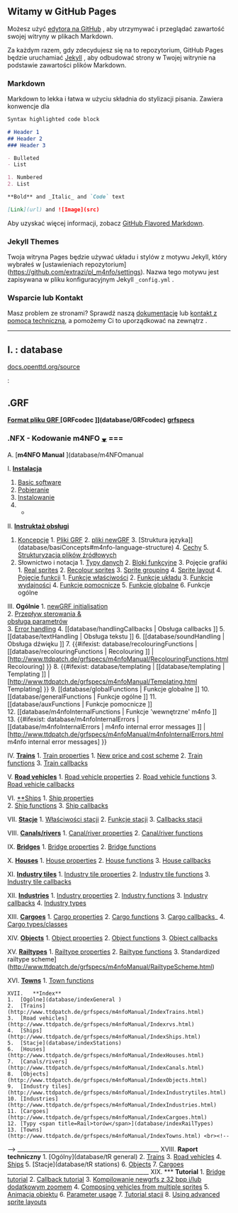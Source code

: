 ## Witamy w GitHub Pages

Możesz użyć [edytora na GitHub](https://github.com/extrazi/pl_m4nfo/edit/gh-pages/index.md) , aby utrzymywać i przeglądać zawartość swojej witryny w plikach Markdown.

Za każdym razem, gdy zdecydujesz się na to repozytorium, GitHub Pages będzie uruchamiać [Jekyll](https://jekyllrb.com/) , aby odbudować strony w Twojej witrynie na podstawie zawartości plików Markdown.

### Markdown

Markdown to lekka i łatwa w użyciu składnia do stylizacji pisania. Zawiera konwencje dla

```markdown
Syntax highlighted code block

# Header 1
## Header 2
### Header 3

- Bulleted
- List

1. Numbered
2. List

**Bold** and _Italic_ and `Code` text

[Link](url) and ![Image](src)
```

Aby uzyskać więcej informacji, zobacz [GitHub Flavored Markdown](https://guides.github.com/features/mastering-markdown/).

### Jekyll Themes

Twoja witryna Pages będzie używać układu i stylów z motywu Jekyll, który wybrałeś w [ustawieniach repozytorium] (https://github.com/extrazi/pl_m4nfo/settings). Nazwa tego motywu jest zapisywana w pliku konfiguracyjnym Jekyll `_config.yml` .

### Wsparcie lub Kontakt

Masz problem ze stronami? Sprawdź naszą [dokumentację](https://docs.github.com/categories/github-pages-basics/) lub [kontakt z pomocą techniczną](https://github.com/contact), a pomożemy Ci to uporządkować na zewnątrz .

---
I. : database
--- 

[docs.openttd.org/source](http://docs.openttd.org/source/index.html)

: 

## .GRF 
**[Format pliku GRF ](database/formatGRF)**
**[GRFcodec ]](database/GRFcodec)**
**[grfspecs](http://www.ttdpatch.de/grfspecs/ )**
### .NFX - Kodowanie m4NFO <span title="przewinięcie na spód strony">[<small><sub>▼</sub></small>](index#spod)</span> ===
A.		[**m4NFO Manual** ](database/m4NFOmanual 
<!-- . . . . . . . . . . . . . . . . . . . . . . . . . . . . . . . . . . -->
 I.		[**Instalacja**](database/installation)
   1.	[Basic software](database/basic)
   2.	[Pobieranie](database/download)
   3.	[Instalowanie](database/instal) 
   4.	-
<!-- . . . . . . . . . . . . . . . . . instruktaż . . . . . . . . . . . . . . . . . -->
 II.	[**Instruktaż obsługi**](database/instrukcja)
   1.	[Koncepcje](database/basiConcepts ) 
	1.	[Pliki GRF](database/basiConcepts#grf-files) 
	2.	[pliki newGRF](database/basiConcepts#newgrf-files)
	3.	[Struktura języka]](database/basiConcepts#m4nfo-language-structure) 
	4.	[Cechy](database/basiConcepts#features) 
	5.	[Strukturyzacja plików źródłowych](database/basiConcepts#structuring) 
  2.	Słownictwo i notacja
	1.	[Typy danych](database/dataTypes) 
	2.	[Bloki funkcyjne](database/functionBlocks) 
	3.	Pojęcie grafiki
	 1.	[Real sprites](database/realSprites) 
	 2.	[Recolour sprites](http://www.ttdpatch.de/grfspecs/m4nfoManual/RecolourSprites.html) 
	 3.	[Sprite grouping](http://www.ttdpatch.de/grfspecs/m4nfoManual/SpriteGrouping.html)
	 4.	[Sprite layout](http://www.ttdpatch.de/grfspecs/m4nfoManual/SpriteLayout.html) 
	4.	[Pojęcie funkcji](database/conceptFunctions) 
	 1.	[Funkcje właściwości](database/conceptFunctions#propertyfunctions) 
	 2.	[Funkcje układu](database/conceptFunctions#layoutfunctions) 
	 3.	[Funkcje wydajności](database/conceptFunctions#performancefunctions) 
	 4.	[Funkcje pomocnicze](database/conceptFunctions#auxiliaryfunctions) 
	 5.	[Funkcje globalne](database/conceptFunctions#globalfunctions) 
	 6.	Funkcje ogólne
<!-- . . . . . . . . . . . . . . . . . Ogólne  . . . . . . . . . . . . . . . . . -->
 III.	**Ogólnie** 
	1.	[newGRF initialisation](database/initialisation)  
	2.	[<span title="Flow of control">Przepływ sterowania</span> & <br /> obsługa parametrów](database/flowOfControl)  
	3.	[Error handling](http://www.ttdpatch.de/grfspecs/m4nfoManual/ErrorHandling.html) 
	4.	[[database/handlingCallbacks | Obsługa callbacks ]] 
	5.	[[database/textHandling | Obsługa tekstu ]] 
	6.	[[database/soundHandling | Obsługa dźwięku ]] 
	7.	{{#ifexist: database/recolouringFunctions | [[database/recolouringFunctions | Recolouring ]] | [http://www.ttdpatch.de/grfspecs/m4nfoManual/RecolouringFunctions.html Recolouring]  }}
	8.	{{#ifexist: database/templating | [[database/templating | Templating ]] | [http://www.ttdpatch.de/grfspecs/m4nfoManual/Templating.html Templating] }}
	9.	[[database/globalFunctions | Funkcje globalne ]] 
	10.	[[database/generalFunctions | Funkcje ogólne ]] 
	11.	[[database/auxFunctions | Funkcje pomocnicze ]]  
	12.	[[database/m4nfoInternalFunctions | Funkcje <span title=internal >'wewnętrzne'</span> m4nfo ]]  
	13.	{{#ifexist: database/m4nfoInternalErrors | [[database/m4nfoInternalErrors | m4nfo internal error messages ]] | [http://www.ttdpatch.de/grfspecs/m4nfoManual/m4nfoInternalErrors.html m4nfo internal error messages] }} 
<!-- . . . . . . . . . . . . . . . . . . Koleje . . . . . . . . . . . . . . . . -->
 IV.	[**Trains**](http://www.ttdpatch.de/grfspecs/m4nfoManual/Trains.html) 
	1.	[Train properties](http://www.ttdpatch.de/grfspecs/m4nfoManual/TrainProperties.html) 
	 1.	[New price and cost scheme](http://www.ttdpatch.de/grfspecs/m4nfoManual/PriceCost.html) 
	 2.	[Train functions](http://www.ttdpatch.de/grfspecs/m4nfoManual/TrainFunctions.html) 
	 3.	[Train callbacks](http://www.ttdpatch.de/grfspecs/m4nfoManual/TrainCallbacks.html)  
<!-- . . . . . . . . . . . . . . . . . . Pojazdy drogowe . . . . . . . . . . . . . . . . -->
 V.		[**Road vehicles**](http://www.ttdpatch.de/grfspecs/m4nfoManual/rvs.html) 
	1.	[Road vehicle properties](http://www.ttdpatch.de/grfspecs/m4nfoManual/rvsProperties.html) 
	2.	[Road vehicle functions](http://www.ttdpatch.de/grfspecs/m4nfoManual/rvsFunctions.html) 
	3.	[Road vehicle callbacks](http://www.ttdpatch.de/grfspecs/m4nfoManual/rvsCallbacks.html) 
<!-- . . . . . . . . . . . . . . . . . . Statki  . . . . . . . . . . . . . . . . -->
 VI.   [**Ships](http://www.ttdpatch.de/grfspecs/m4nfoManual/Ships.html) 
	1.	[Ship properties](http://www.ttdpatch.de/grfspecs/m4nfoManual/ShipProperties.html)  
	2.	[Ship functions](http://www.ttdpatch.de/grfspecs/m4nfoManual/ShipFunctions.html) 
	3.	[Ship callbacks](http://www.ttdpatch.de/grfspecs/m4nfoManual/ShipCallbacks.html) 
<!-- . . . . . . . . . . . . . . . . . . Stacje  . . . . . . . . . . . . . . . . -->
 VII. 	[**Stacje**](database/stations) 
	1.	[Właściwości stacji](database/stationProperties) 
	2.	[Funkcje stacji](database/stationFunctions)
	3.	[Callbacks stacji](database/stationCallbacks)  
<!-- . . . . . . . . . . . . . . . . . Kanały . . . . . . . . . . . . . . . . . -->
 VIII.	[**Canals/rivers**](http://www.ttdpatch.de/grfspecs/m4nfoManual/Canals.html)
	 1.	[Canal/river properties](http://www.ttdpatch.de/grfspecs/m4nfoManual/CanalProperties.html) 
	 2.	[Canal/river functions](http://www.ttdpatch.de/grfspecs/m4nfoManual/CanalFunctions.html)  
<!-- . . . . . . . . . . . . . . . . . Mosty . . . . . . . . . . . . . . . . . -->
 IX.	[**Bridges**](http://www.ttdpatch.de/grfspecs/m4nfoManual/Bridges.html) 
	1.	[Bridge properties](http://www.ttdpatch.de/grfspecs/m4nfoManual/BridgeProperties.html) 
	2.	[Bridge functions](http://www.ttdpatch.de/grfspecs/m4nfoManual/BridgeFunctions.html)  
<!-- . . . . . . . . . . . . . . . . . Domy . . . . . . . . . . . . . . . . . -->
 X.		[**Houses**](http://www.ttdpatch.de/grfspecs/m4nfoManual/Houses.html) 
	1.	[House properties](http://www.ttdpatch.de/grfspecs/m4nfoManual/HouseProperties.html) 
	2.	[House functions](http://www.ttdpatch.de/grfspecs/m4nfoManual/HouseFunctions.html) 
	3.	[House callbacks](http://www.ttdpatch.de/grfspecs/m4nfoManual/HouseCallbacks.html)  
<!-- . . . . . . . . . . . . . . . . . . kafle btanży . . . . . . . . . . . . . . . . -->
 XI.	[**Industry tiles**](http://www.ttdpatch.de/grfspecs/m4nfoManual/Industrytiles.html) 
	1.	[Industry tile properties](http://www.ttdpatch.de/grfspecs/m4nfoManual/IndustrytileProperties.html) 
	2.	[Industry tile functions](http://www.ttdpatch.de/grfspecs/m4nfoManual/IndustrytileFunctions.html) 
	3.	[Industry tile callbacks](http://www.ttdpatch.de/grfspecs/m4nfoManual/IndustrytileCallbacks.html) 
<!-- . . . . . . . . . . . . . . . . . branże . . . . . . . . . . . . . . . . . -->
 XII.	[**Industries**](http://www.ttdpatch.de/grfspecs/m4nfoManual/Industries.html) 
	1.	[Industry properties](http://www.ttdpatch.de/grfspecs/m4nfoManual/IndustryProperties.html) 
	2.	[Industry functions](http://www.ttdpatch.de/grfspecs/m4nfoManual/IndustryFunctions.html) 
	3.	[Industry callbacks](http://www.ttdpatch.de/grfspecs/m4nfoManual/IndustryCallbacks.html) 
	4.	[Industry types](http://www.ttdpatch.de/grfspecs/m4nfoManual/IndustryTypes.html)  
<!-- . . . . . . . . . . . . . . . . . Ładunki. . . . . . . . . . . . . . . . . -->
 XIII.	[**Cargoes**](http://www.ttdpatch.de/grfspecs/m4nfoManual/Cargoes.html) 
	1.	[Cargo properties](http://www.ttdpatch.de/grfspecs/m4nfoManual/CargoProperties.html) 
	2.	[Cargo functions](http://www.ttdpatch.de/grfspecs/m4nfoManual/CargoFunctions.html) 
	3.	[Cargo callbacks](http://www.ttdpatch.de/grfspecs/m4nfoManual/CargoCallbacks.html)_
	4.	[Cargo types/classes](http://www.ttdpatch.de/grfspecs/m4nfoManual/CargoTypes.html) 
<!-- . . . . . . . . . . . . . . . . . Obiekty . . . . . . . . . . . . . . . . . -->
 XIV.	[**Objects**](http://www.ttdpatch.de/grfspecs/m4nfoManual/Objects.html) 
	1.	[Object properties](http://www.ttdpatch.de/grfspecs/m4nfoManual/ObjectProperties.html) 
	2.	[Object functions](http://www.ttdpatch.de/grfspecs/m4nfoManual/ObjectFunctions.html) 
	3.	[Object callbacks](http://www.ttdpatch.de/grfspecs/m4nfoManual/ObjectCallbacks.html) 
<!-- . . . . . . . . . . . . . . . . . Typy kolei. . . . . . . . . . . . . . . . . -->
 XV.	[**Railtypes**](database/railTypes) 
	1.	[Railtype properties](http://www.ttdpatch.de/grfspecs/m4nfoManual/RailtypeProperties.html) 
	2.	[Railtype functions](database/railTypeFunctions)
	3.	Standardized railtype scheme](http://www.ttdpatch.de/grfspecs/m4nfoManual/RailtypeScheme.html)  
<!-- . . . . . . . . . . . . . . . . Miejscowości . . . . . . . . . . . . . . . . . . -->
 XVI.	[**Towns**](http://www.ttdpatch.de/grfspecs/m4nfoManual/Towns.html) 
	1.	[Town functions](http://www.ttdpatch.de/grfspecs/m4nfoManual/TownFunctions.html) 
<!-- . . . . . . . . . . . . . . . . Indeks . . . . . . . . . . . . . . . . . . -->
	XVII.	**Index**
	1.	[Ogólne](database/indexGeneral ) 
	2.	[Trains](http://www.ttdpatch.de/grfspecs/m4nfoManual/IndexTrains.html) 
	3.	[Road vehicles](http://www.ttdpatch.de/grfspecs/m4nfoManual/Indexrvs.html) 
	4.	[Ships](http://www.ttdpatch.de/grfspecs/m4nfoManual/IndexShips.html) 
	5.	[Stacje](database/indexStations) 
	6.	[Houses](http://www.ttdpatch.de/grfspecs/m4nfoManual/IndexHouses.html) 
	7.	[Canals/rivers](http://www.ttdpatch.de/grfspecs/m4nfoManual/IndexCanals.html) 
	8.	[Objects](http://www.ttdpatch.de/grfspecs/m4nfoManual/IndexObjects.html) 
	9.	[Industry tiles](http://www.ttdpatch.de/grfspecs/m4nfoManual/IndexIndustrytiles.html) 
	10.	[Industries](http://www.ttdpatch.de/grfspecs/m4nfoManual/IndexIndustries.html) 
	11.	[Cargoes](http://www.ttdpatch.de/grfspecs/m4nfoManual/IndexCargoes.html) 
	12.	[Typy <span title=Rail>torów</span>](database/indexRailTypes)
	13.	[Towns](http://www.ttdpatch.de/grfspecs/m4nfoManual/IndexTowns.html) <br><!--
--><!--#:-->     __________________________________________________
	XVIII.	<!--***--->    **Raport techniczny**
	1.	[Ogólny](database/tR general) 
	2.	[Trains](http://www.ttdpatch.de/grfspecs/m4nfoManual/TR_trains.html) 
	3.	[Road vehicles](http://www.ttdpatch.de/grfspecs/m4nfoManual/TR_rvs.html) 
	4.	[Ships](http://www.ttdpatch.de/grfspecs/m4nfoManual/TR_ships.html) 
	5.	[Stacje](database/tR stations) 
	6.	[Objects](http://www.ttdpatch.de/grfspecs/m4nfoManual/TR_objects.html) 
	7.	[Cargoes](http://www.ttdpatch.de/grfspecs/m4nfoManual/TR_cargoes.html) <br><!--
--> __________________________________________________
	XIX.	***    **Tutorial**
	1.	[Bridge tutorial](http://www.ttdpatch.de/grfspecs/m4nfoManual/BridgeTut.html) 
	2.	[Callback tutorial](database/callbacksTut) 
	3.	[Kompilowanie newgrfs z 32 bpp i/lub dodatkowym zoomem](database/infoVersion32Tut) 
	4.	[Composing vehicles from multiple sprites](http://www.ttdpatch.de/grfspecs/m4nfoManual/stackTut.html) 
	5.	[Animacja obiektu](database/animObjectsTut) 
	6.	[Parameter usage](http://www.ttdpatch.de/grfspecs/m4nfoManual/ParamTut.html) 
	7.	[Tutorial stacji](database/stationsTut) 
	8.	[Using advanced sprite layouts](http://www.ttdpatch.de/grfspecs/m4nfoManual/ASLTut.html) 

<!--<span id='spod' title="przewinięcie na top strony" style=float:right>[[database#top|<big>▲</big>]]</span>--> <!--<font color=white> ♪ 	 ♫ </font>-->
<!-- __NEWSECTIONLINK__ -->
